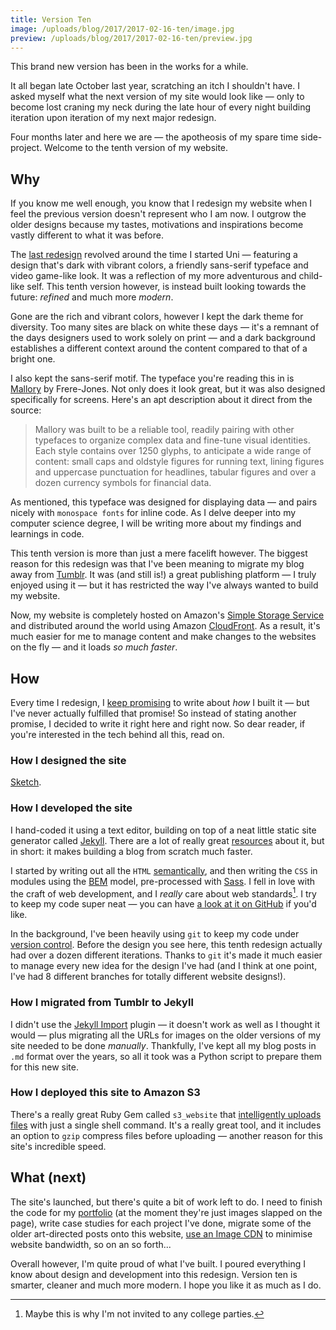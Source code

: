 ```yaml
---
title: Version Ten
image: /uploads/blog/2017/2017-02-16-ten/image.jpg
preview: /uploads/blog/2017/2017-02-16-ten/preview.jpg
---
```


This brand new version has been in the works for a while.

It all began late October last year, scratching an itch I shouldn't have. I asked myself what the next version of my site would look like — only to become lost craning my neck during the late hour of every night building iteration upon iteration of my next major redesign.

Four months later and here we are — the apotheosis of my spare time side-project. Welcome to the tenth version of my website.

## Why

If you know me well enough, you know that I redesign my website when I feel the previous version doesn't represent who I am now. I outgrow the older designs because my tastes, motivations and inspirations become vastly different to what it was before.

The [last redesign][previous] revolved around the time I started Uni — featuring a design that's dark with vibrant colors, a friendly sans-serif typeface and video game-like look. It was a reflection of my more adventurous and child-like self. This tenth version however, is instead built looking towards the future: _refined_ and much more _modern_.

Gone are the rich and vibrant colors, however I kept the dark theme for diversity. Too many sites are black on white these days — it's a remnant of the days designers used to work solely on print — and a dark background establishes a different context around the content compared to that of a bright one.

I also kept the sans-serif motif. The typeface you're reading this in is [Mallory][mallory] by Frere-Jones. Not only does it look great, but it was also designed specifically for screens. Here's an apt description about it direct from the source:

> Mallory was built to be a reliable tool, readily pairing with other typefaces to organize complex data and fine-tune visual identities. Each style contains over 1250 glyphs, to anticipate a wide range of content: small caps and oldstyle figures for running text, lining figures and uppercase punctuation for headlines, tabular figures and over a dozen currency symbols for financial data.

As mentioned, this typeface was designed for displaying data — and pairs nicely with `monospace fonts` for inline code. As I delve deeper into my computer science degree, I will be writing more about my findings and learnings in code.

This tenth version is more than just a mere facelift however. The biggest reason for this redesign was that I've been meaning to migrate my blog away from [Tumblr][tumblr]. It was (and still is!) a great publishing platform — I truly enjoyed using it — but it has restricted the way I've always wanted to build my website.

Now, my website is completely hosted on Amazon's [Simple Storage Service][s3] and distributed around the world using Amazon [CloudFront][cloudfront]. As a result, it's much easier for me to manage content and make changes to the websites on the fly — and it loads _so much faster_.

## How

Every time I redesign, I [keep promising][promise] to write about _how_ I built it — but I've never actually fulfilled that promise! So instead of stating another promise, I decided to write it right here and right now. So dear reader, if you're interested in the tech behind all this, read on.

### How I designed the site

[Sketch][sketch].

### How I developed the site

I hand-coded it using a text editor, building on top of a neat little static site generator called [Jekyll][jekyll]. There are a lot of really great [resources][resources] about it, but in short: it makes building a blog from scratch much faster. 

I started by writing out all the `HTML` [semantically][rwd], and then writing the `CSS` in modules using the [BEM][bem] model, pre-processed with [Sass][sass]. I fell in love with the craft of web development, and I _really_ care about web standards[^1]. I try to keep my code super neat — you can have [a look at it on GitHub][repo] if you'd like.

In the background, I've been heavily using `git` to keep my code under [version control][git]. Before the design you see here, this tenth redesign actually had over a dozen different iterations. Thanks to `git` it's made it much easier to manage every new idea for the design I've had (and I think at one point, I've had 8 different branches for totally different website designs!).

### How I migrated from Tumblr to Jekyll

I didn't use the [Jekyll Import][import] plugin — it doesn't work as well as I thought it would — plus migrating all the URLs for images on the older versions of my site needed to be done _manually_. Thankfully, I've kept all my blog posts in `.md` format over the years, so all it took was a Python script to prepare them for this new site.

### How I deployed this site to Amazon S3

There's a really great Ruby Gem called `s3_website` that [intelligently uploads files][s3_website] with just a single shell command. It's a really great tool, and it includes an option to `gzip` compress files before uploading — another reason for this site's incredible speed.

## What (next)

The site's launched, but there's quite a bit of work left to do. I need to finish the code for my [portfolio][work] (at the moment they're just images slapped on the page), write case studies for each project I've done, migrate some of the older art-directed posts onto this website, [use an Image CDN][cdn] to minimise website bandwidth, so on an so forth...

Overall however, I'm quite proud of what I've built. I poured everything I know about design and development into this redesign. Version ten is smarter, cleaner and much more modern. I hope you like it as much as I do.


[^1]: Maybe this is why I'm not invited to any college parties.


[previous]: http://cjmlgrto.tumblr.com
[mallory]: https://frerejones.com/families/mallory
[tumblr]: http://tumblr.com
[s3]: https://aws.amazon.com/s3/
[cloudfront]: https://aws.amazon.com/cloudfront/
[promise]: http://cjmlgrto.tumblr.com/post/140211753195/redesign-ix
[sketch]: http://sketchapp.com
[jekyll]: http://jekyllrb.com
[resources]: https://jekyllrb.com/docs/home/
[rwd]: https://resilientwebdesign.com
[bem]: http://getbem.com
[sass]: http://sass-lang.com
[repo]: https://github.com/cjmlgrto/mlgrto.com/
[git]: https://medium.com/@dfosco/git-for-designers-856c434716e
[import]: http://import.jekyllrb.com/docs/tumblr/
[s3_website]: https://github.com/laurilehmijoki/s3_website
[work]: /work
[cdn]: https://frontend.center/ep5-image-cdns-to-the-rescue